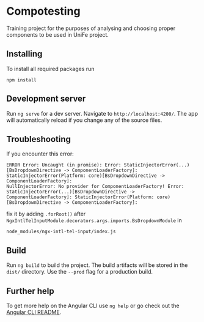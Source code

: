 # Compotesting

Training project for the purposes of analysing and choosing proper components to be used in UniFe project.

## Installing

To install all required packages run
```
npm install
```

## Development server

Run `ng serve` for a dev server. Navigate to `http://localhost:4200/`. The app will automatically reload if you change any of the source files.

## Troubleshooting

If you encounter this error:
```
ERROR Error: Uncaught (in promise): Error: StaticInjectorError(...)[BsDropdownDirective -> ComponentLoaderFactory]:
StaticInjectorError(Platform: core)[BsDropdownDirective -> ComponentLoaderFactory]:
NullInjectorError: No provider for ComponentLoaderFactory! Error: StaticInjectorError(...)[BsDropdownDirective ->
ComponentLoaderFactory]: StaticInjectorError(Platform: core)[BsDropdownDirective -> ComponentLoaderFactory]:
```
fix it by adding `.forRoot()` after `NgxIntlTelInputModule.decorators.args.imports.BsDropdownModule` in
```
node_modules/ngx-intl-tel-input/index.js
```

## Build

Run `ng build` to build the project. The build artifacts will be stored in the `dist/` directory. Use the `--prod` flag for a production build.

## Further help

To get more help on the Angular CLI use `ng help` or go check out the [Angular CLI README](https://github.com/angular/angular-cli/blob/master/README.md).
